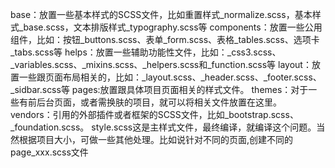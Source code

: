 base：放置一些基本样式的SCSS文件，比如重置样式_normalize.scss，基本样式_base.scss，文本排版样式_typography.scss等
components：放置一些公用组件，比如：按钮_buttons.scss、表单_form.scss、表格_tables.scss、选项卡_tabs.scss等
helps：放置一些辅助功能性文件，比如：_css3.scss、_variables.scss、_mixins.scss、_helpers.scss和_function.scss等
layout：放置一些跟页面布局相关的，比如：_layout.scss、_header.scss、_footer.scss、_sidbar.scss等
pages:放置跟具体项目页面相关的样式文件。
themes：对于一些有前后台页面，或者需换肤的项目，就可以将相关文件放置在这里。
vendors：引用的外部插件或者框架的SCSS文件，比如_bootstrap.scss、_foundation.scss。
style.scss这是主样式文件，最终编译，就编译这个问题。当然根据项目大小，可做一些其他处理。比如说针对不同的页面,创建不同的page_xxx.scss文件